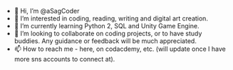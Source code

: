 - 👋 Hi, I’m @aSagCoder
- 👀 I’m interested in coding, reading, writing and digital art creation.
- 🌱 I’m currently learning Python 2, SQL and Unity Game Engine. 
- 💞️ I’m looking to collaborate on coding projects, or to have study buddies. Any guidance or feedback will be much appreciated.
- 📫 How to reach me - here, on codacdemy, etc. (will update once I have more sns accounts to connect at).

<!---
aSagCoder/aSagCoder is a ✨ special ✨ repository because its `README.md` (this file) appears on your GitHub profile.
You can click the Preview link to take a look at your changes.
--->
